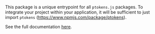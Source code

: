 This package is a unique entrypoint for all `ptokens.js` packages.
To integrate your project within your application, it will be sufficient to just import `ptokens` (https://www.npmjs.com/package/ptokens).

See the full documentation [here](https://provable-things.github.io/ptokens.js).
